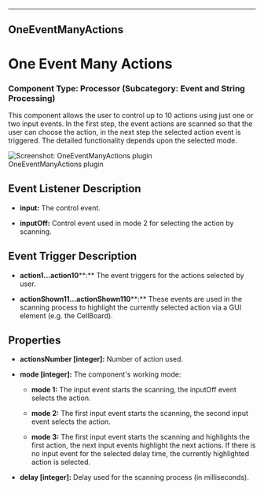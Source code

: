    
---
OneEventManyActions
---

# One Event Many Actions

### Component Type: Processor (Subcategory: Event and String Processing)

This component allows the user to control up to 10 actions using just one or two input events. In the first step, the event actions are scanned so that the user can choose the action, in the next step the selected action event is triggered. The detailed functionality depends upon the selected mode.  

![Screenshot: OneEventManyActions plugin](img/OneEventManyActions.jpg "Screenshot:
        OneEventManyActions plugin")  
OneEventManyActions plugin

## Event Listener Description  

*   **input:** The control event.  
    
*   **inputOff:** Control event used in mode 2 for selecting the action by scanning.  
    

## Event Trigger Description  

*   **action1...action10****:** The event triggers for the actions selected by user.  
    
*   **actionShown11...actionShown110****:** These events are used in the scanning process to highlight the currently selected action via a GUI element (e.g. the CellBoard).  
    

## Properties

*   **actionsNumber \[integer\]:** Number of action used.  
    
*   **mode \[integer\]:** The component's working mode:  
    *   **mode 1:** The input event starts the scanning, the inputOff event selects the action.  
        
    *   **mode 2:** The first input event starts the scanning, the second input event selects the action.  
        
    *   **mode 3:** The first input event starts the scanning and highlights the first action, the next input events highlight the next actions. If there is no input event for the selected delay time, the currently highlighted action is selected.  
        
*   **delay \[integer\]:** Delay used for the scanning process (in milliseconds).